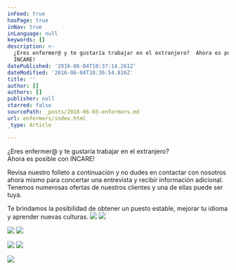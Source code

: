```yaml
---
inFeed: true
hasPage: true
inNav: true
inLanguage: null
keywords: []
description: >-
  ¿Eres enfermer@ y te gustaría trabajar en el extranjero?  Ahora es posible con
  INCARE! 
datePublished: '2016-06-04T10:37:14.261Z'
dateModified: '2016-06-04T10:36:54.816Z'
title: ''
author: []
authors: []
publisher: null
starred: false
sourcePath: _posts/2016-06-03-enfermers.md
url: enfermers/index.html
_type: Article

---
```

¿Eres enfermer@ y te gustaría trabajar en el extranjero?   
Ahora es posible con INCARE! 

Revisa nuestro folleto a continuación y no dudes en contactar con nosotros ahora mismo para concertar una entrevista y recibir información adicional. Tenemos numerosas ofertas de nuestros clientes y una de ellas puede ser tuya. 

Te brindamos la posibilidad de obtener un puesto estable, mejorar tu idioma y aprender nuevas culturas. ![](https://the-grid-user-content.s3-us-west-2.amazonaws.com/62ce5b9b-e519-433f-b089-6f06b5b3072d.jpg)
![](https://the-grid-user-content.s3-us-west-2.amazonaws.com/ca5aba09-8595-4cbb-8b68-6fb875017794.jpg)

  
  
![](https://the-grid-user-content.s3-us-west-2.amazonaws.com/f6ad422a-b0a2-4cad-b7e2-1baa391034f9.jpg)
![](https://the-grid-user-content.s3-us-west-2.amazonaws.com/a5b0eb24-8b6c-4a66-81a6-7a12fd16667b.jpg)

  
![](https://the-grid-user-content.s3-us-west-2.amazonaws.com/edabefff-b09a-45a4-9435-4ff837e66e2c.jpg)
![](https://the-grid-user-content.s3-us-west-2.amazonaws.com/a424f2ab-013e-4fdd-b8ba-e77b01f3703c.jpg)

  
![](https://the-grid-user-content.s3-us-west-2.amazonaws.com/a96c9b47-cb8e-4334-88fe-9fbc0bd88a40.jpg)